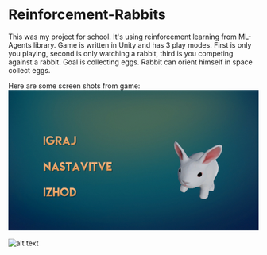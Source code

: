 # Reinforcement-Rabbits

This was my project for school. It's using reinforcement learning from ML-Agents library. Game is written in Unity and has 3 play modes. First is only you playing, second is only watching a rabbit, third is you competing against a rabbit. Goal is collecting eggs. Rabbit can orient himself in space collect eggs.

Here are some screen shots from game:
![alt text](https://github.com/sekne18/Reinforcement-Rabbits/blob/main/image.png?raw=true)

![alt text](https://github.com/sekne18/Reinforcement-Rabbits/blob/main/game.png?raw=true)

